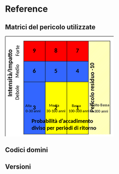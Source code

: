 # Reference

## Matrici del pericolo utilizzate

![Alluvionamento](./assets/matrice_alluvionamento.png)

## Codici domini

## Versioni

